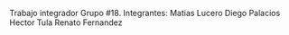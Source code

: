 Trabajo integrador Grupo #18.
Integrantes:
  Matias Lucero
  Diego Palacios
  Hector Tula
  Renato Fernandez
